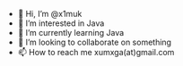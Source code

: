 - 👋 Hi, I’m @x1muk
- 👀 I’m interested in Java
- 🌱 I’m currently learning Java
- 💞️ I’m looking to collaborate on something
- 📫 How to reach me xumxga(at)gmail.com

<!---
x1muk/x1muk is a ✨ special ✨ repository because its `README.md` (this file) appears on your GitHub profile.
You can click the Preview link to take a look at your changes.
--->
